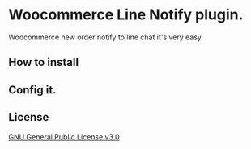 [logo]: https://github.com/iamapinan/wc_linenotify/raw/master/src/image/wc_line.png "Woocommece Line Notify"
# Woocommerce Line Notify plugin.
Woocommerce new order notify to line chat it's very easy.

## How to install

## Config it.

## License
[GNU General Public License v3.0](https://github.com/iamapinan/wc_linenotify/blob/master/LICENSE)
